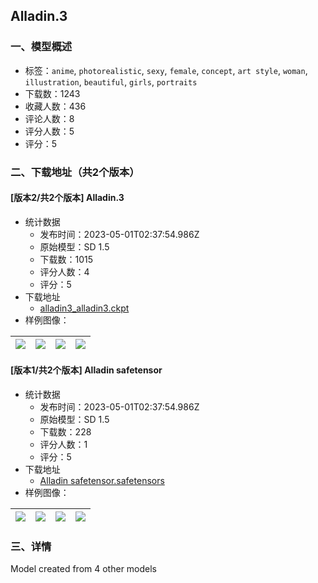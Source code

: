## Alladin.3
### 一、模型概述

- 标签：`anime`, `photorealistic`, `sexy`, `female`, `concept`, `art style`, `woman`, `illustration`, `beautiful`, `girls`, `portraits`
- 下载数：1243
- 收藏人数：436
- 评论人数：8
- 评分人数：5
- 评分：5

### 二、下载地址（共2个版本）

#### [版本2/共2个版本] Alladin.3

- 统计数据
  - 发布时间：2023-05-01T02:37:54.986Z
  - 原始模型：SD 1.5
  - 下载数：1015
  - 评分人数：4
  - 评分：5
- 下载地址
  - [alladin3_alladin3.ckpt](https://civitai.com/api/download/models/58756)
- 样例图像：

| <img src="https://image.civitai.com/xG1nkqKTMzGDvpLrqFT7WA/3523a110-ff21-43a1-7891-4bd37bf98000/width=450/640140.jpeg" /> | <img src="https://image.civitai.com/xG1nkqKTMzGDvpLrqFT7WA/e5d55d9e-6101-44ea-6c1b-0c7aefeaf800/width=450/640143.jpeg" /> | <img src="https://image.civitai.com/xG1nkqKTMzGDvpLrqFT7WA/0b3506bc-23ef-4b59-d1b0-6f6ecab4a000/width=450/640145.jpeg" /> | <img src="https://image.civitai.com/xG1nkqKTMzGDvpLrqFT7WA/9a648746-3e9f-4adf-4975-00d30e0a8000/width=450/640146.jpeg" /> |
| ---- | ---- | ---- | ---- |

#### [版本1/共2个版本] Alladin safetensor

- 统计数据
  - 发布时间：2023-05-01T02:37:54.986Z
  - 原始模型：SD 1.5
  - 下载数：228
  - 评分人数：1
  - 评分：5
- 下载地址
  - [Alladin safetensor.safetensors](https://civitai.com/api/download/models/59343)
- 样例图像：

| <img src="https://image.civitai.com/xG1nkqKTMzGDvpLrqFT7WA/14029615-ab01-4146-d64e-672d95a68500/width=450/647559.jpeg" /> | <img src="https://image.civitai.com/xG1nkqKTMzGDvpLrqFT7WA/4295220e-d9e6-42d4-be52-d8de07ed3a00/width=450/647561.jpeg" /> | <img src="https://image.civitai.com/xG1nkqKTMzGDvpLrqFT7WA/76e6ab19-ebfe-4cca-2f95-28618a37d000/width=450/647583.jpeg" /> | <img src="https://image.civitai.com/xG1nkqKTMzGDvpLrqFT7WA/89d4b033-9cf5-4b01-8387-52738d91f900/width=450/647560.jpeg" /> |
| ---- | ---- | ---- | ---- |


### 三、详情
<p>Model created from 4 other models</p>